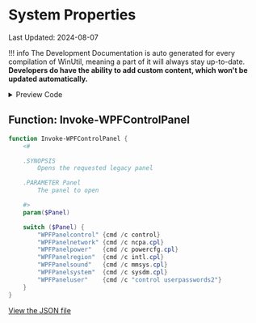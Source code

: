 # System Properties

Last Updated: 2024-08-07


!!! info
     The Development Documentation is auto generated for every compilation of WinUtil, meaning a part of it will always stay up-to-date. **Developers do have the ability to add custom content, which won't be updated automatically.**


<!-- BEGIN CUSTOM CONTENT -->

<!-- END CUSTOM CONTENT -->

<details>
<summary>Preview Code</summary>

```json
{
  "Content": "System Properties",
  "category": "Legacy Windows Panels",
  "panel": "2",
  "Type": "Button",
  "ButtonWidth": "300",
  "link": "https://christitustech.github.io/winutil/dev/features/Legacy-Windows-Panels/system"
}
```

</details>

## Function: Invoke-WPFControlPanel

```powershell
function Invoke-WPFControlPanel {
    <#

    .SYNOPSIS
        Opens the requested legacy panel

    .PARAMETER Panel
        The panel to open

    #>
    param($Panel)

    switch ($Panel) {
        "WPFPanelcontrol" {cmd /c control}
        "WPFPanelnetwork" {cmd /c ncpa.cpl}
        "WPFPanelpower"   {cmd /c powercfg.cpl}
        "WPFPanelregion"  {cmd /c intl.cpl}
        "WPFPanelsound"   {cmd /c mmsys.cpl}
        "WPFPanelsystem"  {cmd /c sysdm.cpl}
        "WPFPaneluser"    {cmd /c "control userpasswords2"}
    }
}

```


<!-- BEGIN SECOND CUSTOM CONTENT -->

<!-- END SECOND CUSTOM CONTENT -->


[View the JSON file](https://github.com/Compourri/essentials/tree/main/config/feature.json)

